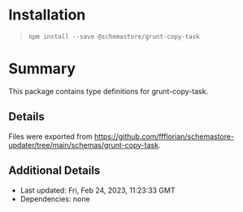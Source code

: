 # Installation
> `npm install --save @schemastore/grunt-copy-task`

# Summary
This package contains type definitions for grunt-copy-task.

## Details
Files were exported from https://github.com/ffflorian/schemastore-updater/tree/main/schemas/grunt-copy-task.

## Additional Details
* Last updated: Fri, Feb 24, 2023, 11:23:33 GMT
* Dependencies: none
